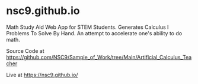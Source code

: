 # nsc9.github.io
Math Study Aid Web App for STEM Students. Generates Calculus I Problems To Solve By Hand. An attempt to accelerate one's ability to do math. 

Source Code at https://github.com/NSC9/Sample_of_Work/tree/Main/Artificial_Calculus_Teacher

Live at https://nsc9.github.io/
